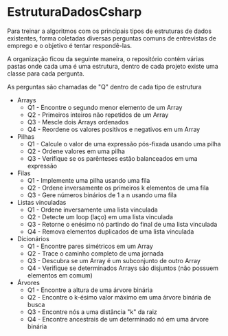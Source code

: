 # EstruturaDadosCsharp
Para treinar a algoritmos com os principais tipos de estruturas de dados existentes, forma coletadas diversas perguntas comuns de entrevistas de emprego e o objetivo é tentar respondê-las.

A organização ficou da seguinte maneira, o repositório contém várias pastas onde cada uma é uma estrutura, dentro de cada projeto existe uma classe para cada pergunta.

As perguntas são chamadas de "Q" dentro de cada tipo de estrutura

- Arrays
    - Q1 - Encontre o segundo menor elemento de um Array
    - Q2 - Primeiros inteiros não repetidos de um Array
    - Q3 - Mescle dois Arrays ordenados
    - Q4 - Reordene os valores positivos e negativos em um Array
- Pilhas
    - Q1 - Calcule o valor de uma expressão pós-fixada usando uma pilha
    - Q2 - Ordene valores em uma pilha
    - Q3 - Verifique se os parênteses estão balanceados em uma expressão
- Filas
    - Q1 - Implemente uma pilha usando uma fila
    - Q2 - Ordene inversamente os primeiros k elementos de uma fila
    - Q3 - Gere números binários de 1 a n usando uma fila
- Listas vinculadas
    - Q1 - Ordene inversamente uma lista vinculada
    - Q2 - Detecte um loop (laço) em uma lista vinculada
    - Q3 - Retorne o enésimo nó partindo do final de uma lista vinculada
    - Q4 - Remova elementos duplicados de uma lista vinculada
- Dicionários
    - Q1 - Encontre pares simétricos em um Array
    - Q2 - Trace o caminho completo de uma jornada
    - Q3 - Descubra se um Array é um subconjunto de outro Array
    - Q4 - Verifique se determinados Arrays são disjuntos (não possuem elementos em comum)
- Árvores
    - Q1 - Encontre a altura de uma árvore binária
    - Q2 - Encontre o k-ésimo valor máximo em uma árvore binária de busca
    - Q3 - Encontre nós a uma distância "k" da raiz
    - Q4 - Encontre ancestrais de um determinado nó em uma árvore binária

